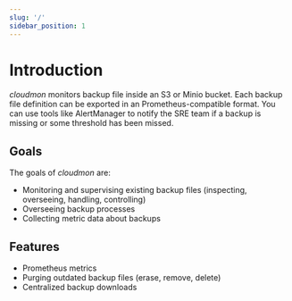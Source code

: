 ```yaml
---
slug: '/'
sidebar_position: 1
---
```


# Introduction

*cloudmon* monitors backup file inside an S3 or Minio bucket.
Each backup file definition can be exported in an Prometheus-compatible format. You can use tools like AlertManager to notify the SRE team if a backup is missing or some threshold has been missed.

## Goals
The goals of *cloudmon* are:

- Monitoring and supervising existing backup files (inspecting, overseeing, handling, controlling)
- Overseeing backup processes
- Collecting metric data about backups

## Features
- Prometheus metrics
- Purging outdated backup files (erase, remove, delete)
- Centralized backup downloads